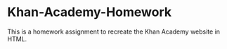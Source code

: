 # Khan-Academy-Homework
This is a homework assignment to recreate the Khan Academy website in HTML.
